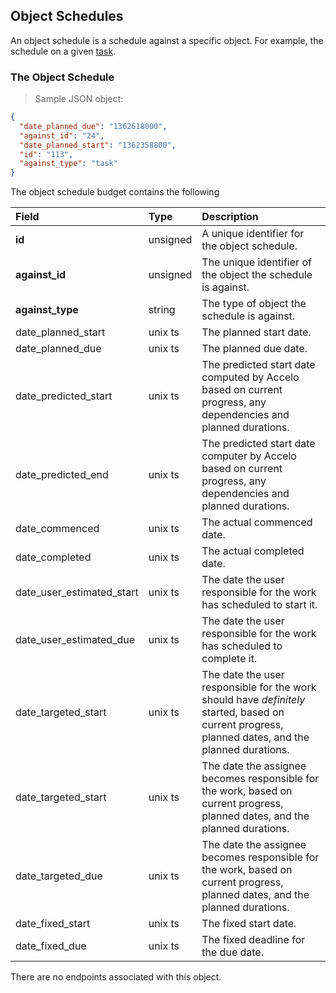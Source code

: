 ## Object Schedules
An object schedule is a schedule against a specific object. For example, the
schedule on a given [task](#tasks).

### The Object Schedule
> Sample JSON object:

```json
{
  "date_planned_due": "1362618000",
  "against_id": "24",
  "date_planned_start": "1362358800",
  "id": "113",
  "against_type": "task"
}
```

The object schedule budget contains the following

| Field | Type | Description |
|:-|:-|:-|
| **id** | unsigned | A unique identifier for the object schedule. |
| **against_id** | unsigned | The unique identifier of the object the schedule is against. |
| **against_type** | string | The type of object the schedule is against. |
| date_planned_start | unix ts | The planned start date. |
| date_planned_due | unix ts | The planned due date. |
| date_predicted_start | unix ts | The predicted start date computed by Accelo based on current progress, any dependencies and planned durations. |
| date_predicted_end | unix ts | The predicted start date computer by Accelo based on current progress, any dependencies and planned durations. |
| date_commenced | unix ts | The actual commenced date. |
| date_completed | unix ts | The actual completed date. |
| date_user_estimated_start | unix ts | The date the user responsible for the work has scheduled to start it. |
| date_user_estimated_due | unix ts | The date the user responsible for the work has scheduled to complete it.|
| date_targeted_start | unix ts | The date the user responsible for the work should have _definitely_ started, based on current progress, planned dates,  and the planned durations. |
| date_targeted_start | unix ts | The date the assignee becomes responsible for the work, based on current progress, planned dates, and the planned durations. |
| date_targeted_due | unix ts | The date the assignee becomes responsible for the work, based on current progress, planned dates, and the planned durations. |
| date_fixed_start | unix ts | The fixed start date. |
| date_fixed_due | unix ts | The fixed deadline for the due date. |

There are no endpoints associated with this object.

